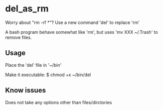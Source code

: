 # del_as_rm
Worry about "rm -rf *"? Use a new command 'del' to replace 'rm'

A bash program behave somewhat like 'rm', but uses 'mv XXX ~/.Trash' to remove files.


## Usage

Place the 'del' file in '~/bin'

Make it executable:
$ chmod +x ~/bin/del


## Know issues
Does not take any options other than files/dirctories
